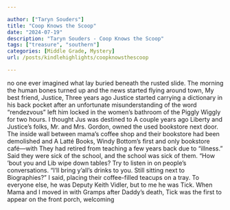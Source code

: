 ```yaml
---

author: ["Taryn Souders"]
title: "Coop Knows the Scoop"
date: "2024-07-19"
description: "Taryn Souders - Coop Knows the Scoop"
tags: ["treasure", "southern"]
categories: [Middle Grade, Mystery]
url: /posts/kindlehighlights/coopknowsthescoop

---
```

 

no one ever imagined what lay buried beneath the rusted slide. The morning the human bones turned up and the news started flying around town,
My best friend, Justice,
Three years ago Justice started carrying a dictionary in his back pocket after an unfortunate misunderstanding of the word “rendezvous” left him locked in the women’s bathroom of the Piggly Wiggly for two hours. I thought Jus was destined to
A couple years ago Liberty and Justice’s folks, Mr. and Mrs. Gordon, owned the used bookstore next door.
The inside wall between mama’s coffee shop and their bookstore had been demolished and A Latté Books, Windy Bottom’s first and only bookstore café—with
They had retired from teaching a few years back due to “illness.” Said they were sick of the school, and the school was sick of them.
“How ’bout you and Lib wipe down tables? Try to listen in on people’s conversations.
“I’ll bring y’all’s drinks to you. Still sitting next to Biographies?” I said, placing their coffee-filled teacups on a tray.
To everyone else, he was Deputy Keith Vidler, but to me he was Tick.
When Mama and I moved in with Gramps after Daddy’s death, Tick was the first to appear on the front porch, welcoming
